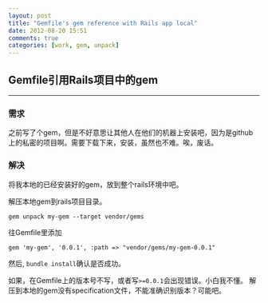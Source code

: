 ```yaml
---
layout: post
title: "Gemfile's gem reference with Rails app local"
date: 2012-08-20 15:51
comments: true
categories: [work, gem, unpack]
---
```


## Gemfile引用Rails项目中的gem
---

### 需求

之前写了个gem，但是不好意思让其他人在他们的机器上安装吧，因为是github上的私密的项目啊。需要下载下来，安装，虽然也不难。唉，废话。

### 解决

将我本地的已经安装好的gem，放到整个rails环境中吧。

解压本地gem到rails项目目录。

    gem unpack my-gem --target vendor/gems

往Gemfile里添加

    gem 'my-gem', '0.0.1', :path => "vendor/gems/my-gem-0.0.1"

然后, `bundle install`确认是否成功。

如果，在Gemfile上的版本号不写，或者写`>=0.0.1`会出现错误。小白我不懂。
解压到本地的gem没有specification文件，不能准确识别版本？可能吧。
